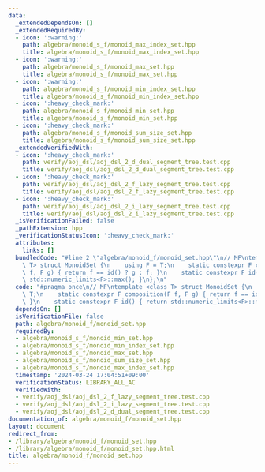 ```yaml
---
data:
  _extendedDependsOn: []
  _extendedRequiredBy:
  - icon: ':warning:'
    path: algebra/monoid_s_f/monoid_max_index_set.hpp
    title: algebra/monoid_s_f/monoid_max_index_set.hpp
  - icon: ':warning:'
    path: algebra/monoid_s_f/monoid_max_set.hpp
    title: algebra/monoid_s_f/monoid_max_set.hpp
  - icon: ':warning:'
    path: algebra/monoid_s_f/monoid_min_index_set.hpp
    title: algebra/monoid_s_f/monoid_min_index_set.hpp
  - icon: ':heavy_check_mark:'
    path: algebra/monoid_s_f/monoid_min_set.hpp
    title: algebra/monoid_s_f/monoid_min_set.hpp
  - icon: ':heavy_check_mark:'
    path: algebra/monoid_s_f/monoid_sum_size_set.hpp
    title: algebra/monoid_s_f/monoid_sum_size_set.hpp
  _extendedVerifiedWith:
  - icon: ':heavy_check_mark:'
    path: verify/aoj_dsl/aoj_dsl_2_d_dual_segment_tree.test.cpp
    title: verify/aoj_dsl/aoj_dsl_2_d_dual_segment_tree.test.cpp
  - icon: ':heavy_check_mark:'
    path: verify/aoj_dsl/aoj_dsl_2_f_lazy_segment_tree.test.cpp
    title: verify/aoj_dsl/aoj_dsl_2_f_lazy_segment_tree.test.cpp
  - icon: ':heavy_check_mark:'
    path: verify/aoj_dsl/aoj_dsl_2_i_lazy_segment_tree.test.cpp
    title: verify/aoj_dsl/aoj_dsl_2_i_lazy_segment_tree.test.cpp
  _isVerificationFailed: false
  _pathExtension: hpp
  _verificationStatusIcon: ':heavy_check_mark:'
  attributes:
    links: []
  bundledCode: "#line 2 \"algebra/monoid_f/monoid_set.hpp\"\n// MF\ntemplate <class\
    \ T> struct MonoidSet {\n    using F = T;\n    static constexpr F composition(F\
    \ f, F g) { return f == id() ? g : f; }\n    static constexpr F id() { return\
    \ std::numeric_limits<F>::max(); }\n};\n"
  code: "#pragma once\n// MF\ntemplate <class T> struct MonoidSet {\n    using F =\
    \ T;\n    static constexpr F composition(F f, F g) { return f == id() ? g : f;\
    \ }\n    static constexpr F id() { return std::numeric_limits<F>::max(); }\n};"
  dependsOn: []
  isVerificationFile: false
  path: algebra/monoid_f/monoid_set.hpp
  requiredBy:
  - algebra/monoid_s_f/monoid_min_set.hpp
  - algebra/monoid_s_f/monoid_min_index_set.hpp
  - algebra/monoid_s_f/monoid_max_set.hpp
  - algebra/monoid_s_f/monoid_sum_size_set.hpp
  - algebra/monoid_s_f/monoid_max_index_set.hpp
  timestamp: '2024-03-24 17:04:51+09:00'
  verificationStatus: LIBRARY_ALL_AC
  verifiedWith:
  - verify/aoj_dsl/aoj_dsl_2_f_lazy_segment_tree.test.cpp
  - verify/aoj_dsl/aoj_dsl_2_i_lazy_segment_tree.test.cpp
  - verify/aoj_dsl/aoj_dsl_2_d_dual_segment_tree.test.cpp
documentation_of: algebra/monoid_f/monoid_set.hpp
layout: document
redirect_from:
- /library/algebra/monoid_f/monoid_set.hpp
- /library/algebra/monoid_f/monoid_set.hpp.html
title: algebra/monoid_f/monoid_set.hpp
---
```

